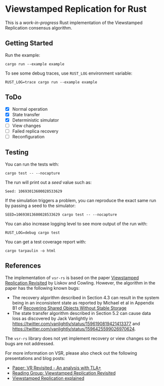 # Viewstamped Replication for Rust

This is a _work-in-progress_ Rust implementation of the Viewstamped Replication consensus algorithm.

## Getting Started

Run the example:

```console
cargo run --example example
```

To see some debug traces, use `RUST_LOG` environment variable:

```console
RUST_LOG=trace cargo run --example example
```

## ToDo

* [x] Normal operation
* [x] State transfer
* [x] Deterministic simulator
* [ ] View changes 
* [ ] Failed replica recovery
* [ ] Reconfiguration

## Testing

You can run the tests with:

```console
cargo test -- --nocapture
```

The run will print out a *seed* value such as:

```console
Seed: 10693013600028533629
```

If the simulation triggers a problem, you can reproduce the exact same run by passing a seed to the simulator:

```console
SEED=10693013600028533629 cargo test -- --nocapture
```

You can also increase logging level to see more output of the run with:

```console
RUST_LOG=debug cargo test
```

You can get a test coverage report with:

```console
cargo tarpaulin -o html
```

## References

The implementation of `vsr-rs` is based on the paper [Viewstamped Replication Revisited](https://pmg.csail.mit.edu/papers/vr-revisited.pdf) by Liskov and Cowling.
However, the algorithm in the paper has the following known bugs:

* The recovery algorithm described in Section 4.3 can result in the system being in an inconsistent state as reported by Michael et al in Appendix B1 of [Recovering Shared Objects Without Stable Storage](https://drkp.net/papers/recovery-tr17.pdf)
* The state transfer algorithm described in Section 5.2 can cause data loss as discovered by Jack Vanlightly in https://twitter.com/vanlightly/status/1596190819421413377 and https://twitter.com/vanlightly/status/1596425599026970624.

The `vsr-rs` library does not yet implement recovery or view changes so the bugs are not addressed.

For more information on VSR, please also check out the following presentations and blog posts:

* [Paper: VR Revisited - An analysis with TLA+](https://jack-vanlightly.com/analyses/2022/12/20/vr-revisited-an-analysis-with-tlaplus)
* [Reading Group: Viewstamped Replication Revisited](http://charap.co/reading-group-viewstamped-replication-revisited/)
* [Viewstamped Replication explained](https://blog.brunobonacci.com/2018/07/15/viewstamped-replication-explained/)
